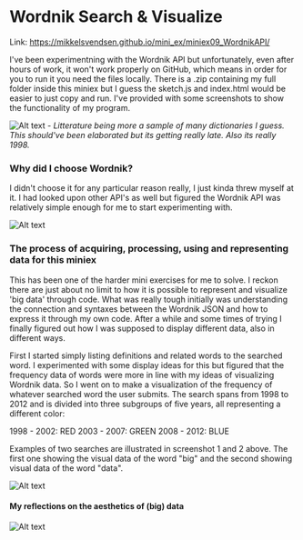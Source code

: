 <h1>Wordnik Search & Visualize</h1>

Link: https://mikkelsvendsen.github.io/mini_ex/miniex09_WordnikAPI/

I've been experimentning with the Wordnik API but unfortunately, even after hours of work, it won't work properly on GitHub, which means in order for you to run it you need the files locally. There is a .zip containing my full folder inside this miniex but I guess the sketch.js and index.html would be easier to just copy and run. I've provided with some screenshots to show the functionality of my program.

![Alt text](https://mikkelsvendsen.github.io/mini_ex/miniex09_WordnikAPI/miniex09_Wordnik1.JPG?raw=true "miniex09 Screenshot1")
<i>- Litterature being more a sample of many dictionaries I guess. This should've been elaborated but its getting really late. Also its really 1998.</i>

<h3>Why did I choose Wordnik?</h3>

I didn't choose it for any particular reason really, I just kinda threw myself at it. I had looked upon other API's as well but figured the Wordnik API was relatively simple enough for me to start experimenting with.

![Alt text](https://mikkelsvendsen.github.io/mini_ex/miniex09_WordnikAPI/miniex09_Wordnik2.JPG?raw=true "miniex09 Screenshot2")

<h3>The process of acquiring, processing, using and representing data for this miniex</h3>

This has been one of the harder mini exercises for me to solve. I reckon there are just about no limit to how it is possible to represent and visualize 'big data' through code. What was really tough initially was understanding the connection and syntaxes between the Wordnik JSON and how to express it through my own code. After a while and some times of trying I finally figured out how I was supposed to display different data, also in different ways.

First I started simply listing definitions and related words to the searched word. I experimented with some display ideas for this but figured that the frequency data of words were more in line with my ideas of visualizing Wordnik data. So I went on to make a visualization of the frequency of whatever searched word the user submits. The search spans from 1998 to 2012 and is divided into three subgroups of five years, all representing a different color:

1998 - 2002: RED
2003 - 2007: GREEN
2008 - 2012: BLUE

Examples of two searches are illustrated in screenshot 1 and 2 above. The first one showing the visual data of the word "big" and the second showing visual data of the word "data".

![Alt text](https://mikkelsvendsen.github.io/mini_ex/miniex09_WordnikAPI/miniex09_Wordnik3.JPG?raw=true "miniex09 Screenshot3")

<h4>My reflections on the aesthetics of (big) data</h4>


![Alt text](https://mikkelsvendsen.github.io/mini_ex/miniex09_WordnikAPI/miniex09_Wordnik4.JPG?raw=true "miniex09 Screenshot4")
